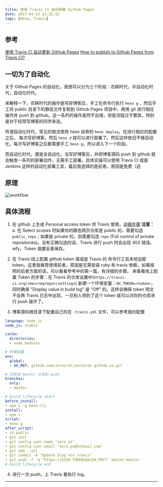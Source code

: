 ```yaml
---
title: 使用 Travis CI 自动部署 Github Pages
date: 2017-04-23 11:32:32
tags: [Hexo, Travis]
---
```


## 参考

[使用 Travis CI 自动更新 GitHub Pages](http://notes.iissnan.com/2016/publishing-github-pages-with-travis-ci/#comments)
[How to publish to Github Pages from Travis CI?](http://stackoverflow.com/questions/23277391/how-to-publish-to-github-pages-from-travis-ci)

## 一切为了自动化

关于 Github Pages 的自动化，我想可以分为三个阶段：农耕时代，半自动化时代，自动化时代。

来解释一下，农耕时代的操作是写好博客后，手工在命令行执行 `hexo g` ，然后手工将 public 目录下的静态文件复制到 Github Pages 项目中，再用 git 进行相应操作并 push 到 github。这一系列的操作虽然不出错，但是流程过于繁琐，特别是对于经常写博客的同学来说。

所谓自动化时代，常见的做法使用 hexo 自带的 `hexo deploy`。在进行相应的配置之后， 每次写好博客，然后 `hexo d` 就可以进行部署了。然后这样依旧不够自动化，每次写好博客之后都需要手工 `hexo g`，所以进入下一个阶段。

而自动化时代，便是全自动化，当写好博客后，并把博客源码 push 到 github 就会触发一系列的部署动作，无需手工部署。具体实操可以使用 Travis CI 或是 Jenkins 这样的自动化部署工具，最后我选择的是前者，原因是免费（逃
<!-- more -->

## 原理

![workflow](/images/gh-tavis-wf.jpeg)

## 具体流程

1. 在 github 上生成 Personal access token 供 Travis 使用，[详细步骤](https://help.github.com/articles/creating-a-personal-access-token-for-the-command-line/#creating-a-token)
**注意：** a. 在 Select scopes 时如果你的静态网页仓库是 public 的，需要勾选 `public_repo`；如果是 private 的，则需要勾选 `repo` (Full control of private repositories)。没有正确勾选的话，Travis 进行 push 时会出现 403 错误。wfy，Token 值要妥善保存。

2. 在 Travis 线上配置 github token 值或是 Travis 的 命令行工具本地加密 token。这里我推荐使用前者，原因是无需安装 ruby 和 travis 依赖，如果按照的后者方案的话，可以看看参考中的第一篇，有详细的步骤。
来看看线上配置 Token 的步骤：在 Travis 的仓库设置中(`https://travis-ci.org/<me>/<myrepo>/settings`) 新建一个环境变量：`GH_TOKEN=<token>`，同时确保 "Display value in build log" 是 "Off" 的。这样会确保 token 明文不会再 Travis 日志中出现，一旦别人得到了这个 token 就可以对你的仓库进行 push 操作了。

3. 博客源码根目录下配置自己的在 `.travis.yml` 文件，可以参考我的配置
``` yml
language: node_js
node_js: stable

cache:
  directories:
  - node_modules

# 环境变量
env:
  global:
  - GH_REF: github.com/zerosrat/zerosrat.github.io.git

# 只检测 master 分支的 push
branches:
  only:
  - master

# build lifecycle start
before_install:
- npm i -g hexo-cli
install:
- npm i
script:
- hexo g
after_script:
- cd public
- git init
- git config user.name "zero_ai"
- git config user.email "zero.yu@hotmail.com"
- git add --all
- git commit -m "Update blog via travis"
- git push -f -q "https://${GH_TOKEN}@${GH_REF}" master:master
# build lifecycle end
```

4. 进行一次 push，上 Travis 看执行 log。

---
